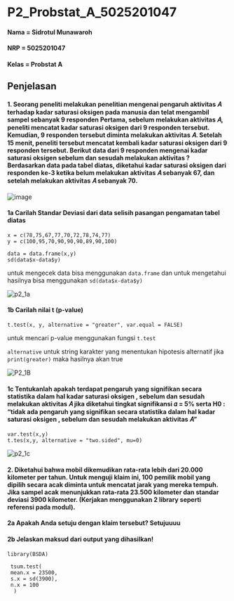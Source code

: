 # P2_Probstat_A_5025201047

#### Nama = Sidrotul Munawaroh
#### NRP = 5025201047
#### Kelas = Probstat A

## Penjelasan
#### 1. Seorang peneliti melakukan penelitian mengenai pengaruh aktivitas 𝐴 terhadap kadar saturasi oksigen pada manusia dan telat mengambil sampel sebanyak 9 responden Pertama, sebelum melakukan aktivitas 𝐴, peneliti mencatat kadar saturasi oksigen dari 9 responden tersebut. Kemudian, 9 responden tersebut diminta melakukan aktivitas 𝐴. Setelah 15 menit, peneliti tersebut mencatat kembali kadar saturasi oksigen dari 9 responden tersebut. Berikut data dari 9 responden mengenai kadar saturasi oksigen sebelum dan sesudah melakukan aktivitas ? Berdasarkan data pada tabel diatas, diketahui kadar saturasi oksigen dari responden ke-3 ketika belum melakukan aktivitas 𝐴 sebanyak 67, dan setelah melakukan aktivitas 𝐴 sebanyak 70.
![image](https://user-images.githubusercontent.com/94377420/170873908-14f45cec-a46d-4735-abcc-4503b3db504e.png)

#### 1a Carilah Standar Deviasi dari data selisih pasangan pengamatan tabel diatas
```
x = c(78,75,67,77,70,72,78,74,77)
y = c(100,95,70,90,90,90,89,90,100)
 
data = data.frame(x,y)
sd(data$x-data$y)

```
untuk mengecek data bisa menggunakan `data.frame` dan untuk mengetahui hasilnya bisa menggunakan `sd(data$x-data$y)`

![p2_1a](https://user-images.githubusercontent.com/94377420/170876085-1f3bea04-88eb-4e15-8678-5939c59d5cc9.png)



#### 1b Carilah nilai t (p-value)
```
t.test(x, y, alternative = "greater", var.equal = FALSE)

```
untuk mencari p-value menggunakan fungsi `t.test` 

`alternative` untuk string karakter yang menentukan hipotesis alternatif jika `print(greater)` maka hasilnya akan true

![P2_1B](https://user-images.githubusercontent.com/94377420/170876341-de61a401-1327-4b94-8c3c-722a5250f979.png)


#### 1c Tentukanlah apakah terdapat pengaruh yang signifikan secara statistika dalam hal kadar saturasi oksigen , sebelum dan sesudah melakukan aktivitas 𝐴 jika diketahui tingkat signifikansi 𝛼 = 5% serta H0 : “tidak ada pengaruh yang signifikan secara statistika dalam hal kadar saturasi oksigen , sebelum dan sesudah melakukan aktivitas 𝐴”

```
var.test(x,y)
t.tes(x,y, alternative = "two.sided", mu=0)

```
![p2_1c](https://user-images.githubusercontent.com/94377420/170876391-3b19b5ae-959a-4abb-97e1-958d4d14e1e9.png)

#### 2. Diketahui bahwa mobil dikemudikan rata-rata lebih dari 20.000 kilometer per tahun. Untuk menguji klaim ini, 100 pemilik mobil yang dipilih secara acak diminta untuk mencatat jarak yang mereka tempuh. Jika sampel acak menunjukkan rata-rata 23.500 kilometer dan standar deviasi 3900 kilometer. (Kerjakan menggunakan 2 library seperti referensi pada modul).

#### 2a Apakah Anda setuju dengan klaim tersebut? Setujuuuu
#### 2b Jelaskan maksud dari output yang dihasilkan!

```
library(BSDA)

 tsum.test(
 mean.x = 23500, 
 s.x = sd(3900), 
 n.x = 100
  )
```

